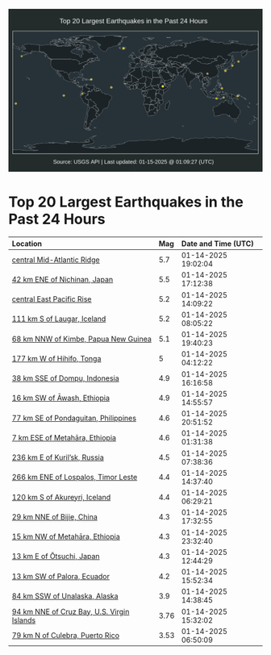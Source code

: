 ![Map](./map.png)

# Top 20 Largest Earthquakes in the Past 24 Hours

| Location | Mag | Date and Time (UTC) |
|:---|:---|:---|
| [central Mid-Atlantic Ridge](https://earthquake.usgs.gov/earthquakes/eventpage/us6000pjym) | 5.7 | 01-14-2025 19:02:04 |
| [42 km ENE of Nichinan, Japan](https://earthquake.usgs.gov/earthquakes/eventpage/us6000pjxl) | 5.5 | 01-14-2025 17:12:38 |
| [central East Pacific Rise](https://earthquake.usgs.gov/earthquakes/eventpage/us6000pjx0) | 5.2 | 01-14-2025 14:09:22 |
| [111 km S of Laugar, Iceland](https://earthquake.usgs.gov/earthquakes/eventpage/us6000pjw8) | 5.2 | 01-14-2025 08:05:22 |
| [68 km NNW of Kimbe, Papua New Guinea](https://earthquake.usgs.gov/earthquakes/eventpage/us6000pjz0) | 5.1 | 01-14-2025 19:40:23 |
| [177 km W of Hihifo, Tonga](https://earthquake.usgs.gov/earthquakes/eventpage/us6000pjvf) | 5 | 01-14-2025 04:12:22 |
| [38 km SSE of Dompu, Indonesia](https://earthquake.usgs.gov/earthquakes/eventpage/us6000pjxh) | 4.9 | 01-14-2025 16:16:58 |
| [16 km SW of Āwash, Ethiopia](https://earthquake.usgs.gov/earthquakes/eventpage/us6000pjx5) | 4.9 | 01-14-2025 14:55:57 |
| [77 km SE of Pondaguitan, Philippines](https://earthquake.usgs.gov/earthquakes/eventpage/us6000pk0k) | 4.6 | 01-14-2025 20:51:52 |
| [7 km ESE of Metahāra, Ethiopia](https://earthquake.usgs.gov/earthquakes/eventpage/us6000pjuu) | 4.6 | 01-14-2025 01:31:38 |
| [236 km E of Kuril’sk, Russia](https://earthquake.usgs.gov/earthquakes/eventpage/us6000pjw5) | 4.5 | 01-14-2025 07:38:36 |
| [266 km ENE of Lospalos, Timor Leste](https://earthquake.usgs.gov/earthquakes/eventpage/us6000pjx3) | 4.4 | 01-14-2025 14:37:40 |
| [120 km S of Akureyri, Iceland](https://earthquake.usgs.gov/earthquakes/eventpage/us6000pjvv) | 4.4 | 01-14-2025 06:29:21 |
| [29 km NNE of Bijie, China](https://earthquake.usgs.gov/earthquakes/eventpage/us6000pjxx) | 4.3 | 01-14-2025 17:32:55 |
| [15 km NW of Metahāra, Ethiopia](https://earthquake.usgs.gov/earthquakes/eventpage/us6000pk1q) | 4.3 | 01-14-2025 23:32:40 |
| [13 km E of Ōtsuchi, Japan](https://earthquake.usgs.gov/earthquakes/eventpage/us6000pjwr) | 4.3 | 01-14-2025 12:44:29 |
| [13 km SW of Palora, Ecuador](https://earthquake.usgs.gov/earthquakes/eventpage/us6000pjxc) | 4.2 | 01-14-2025 15:52:34 |
| [84 km SSW of Unalaska, Alaska](https://earthquake.usgs.gov/earthquakes/eventpage/us6000pjxz) | 3.9 | 01-14-2025 14:38:45 |
| [94 km NNE of Cruz Bay, U.S. Virgin Islands](https://earthquake.usgs.gov/earthquakes/eventpage/pr2025014001) | 3.76 | 01-14-2025 15:32:02 |
| [79 km N of Culebra, Puerto Rico](https://earthquake.usgs.gov/earthquakes/eventpage/pr2025014000) | 3.53 | 01-14-2025 06:50:09 |
